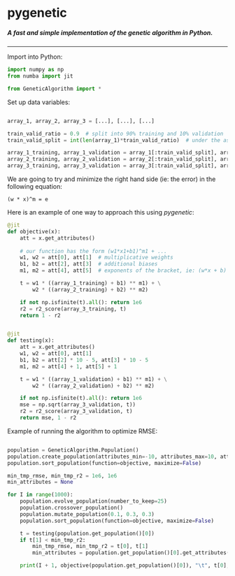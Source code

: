 # pygenetic
##### A fast and simple implementation of the genetic algorithm in Python.



---
Import into Python:

```python
import numpy as np
from numba import jit

from GeneticAlgorithm import *
```


Set up data variables:

```python

array_1, array_2, array_3 = [...], [...], [...]

train_valid_ratio = 0.9  # split into 90% training and 10% validation
train_valid_split = int(len(array_1)*train_valid_ratio)  # under the assumption they are all equal in size

array_1_training, array_1_validation = array_1[:train_valid_split], array_1[train_valid_split:]
array_2_training, array_2_validation = array_2[:train_valid_split], array_2[train_valid_split:]
array_3_training, array_3_validation = array_3[:train_valid_split], array_3[train_valid_split:]

```


We are going to try and minimize the right hand side (ie: the error) in the following equation:

``(w * x)^m = e``

Here is an example of one way to approach this using _pygenetic_:


```python
@jit
def objective(x):
    att = x.get_attributes()
    
    # our function has the form (w1*x1+b1)^m1 + ...
    w1, w2 = att[0], att[1]  # multiplicative weights
    b1, b2 = att[2], att[3]  # additional biases
    m1, m2 = att[4], att[5]  # exponents of the bracket, ie: (w*x + b)

    t = w1 * ((array_1_training) + b1) ** m1) + \
        w2 * ((array_2_training) + b2) ** m2)

    if not np.isfinite(t).all(): return 1e6
    r2 = r2_score(array_3_training, t)
    return 1 - r2


@jit
def testing(x):
    att = x.get_attributes()
    w1, w2 = att[0], att[1]
    b1, b2 = att[2] * 10 - 5, att[3] * 10 - 5
    m1, m2 = att[4] + 1, att[5] + 1

    t = w1 * ((array_1_validation) + b1) ** m1) + \
        w2 * ((array_2_validation) + b2) ** m2)

    if not np.isfinite(t).all(): return 1e6
    mse = np.sqrt(array_3_validation, t))
    r2 = r2_score(array_3_validation, t)
    return mse, 1 - r2

```

Example of running the algorithm to optimize RMSE:

```python

population = GeneticAlgorithm.Population()
population.create_population(attributes_min=-10, attributes_max=10, attributes_size=6, population_size=25000)
population.sort_population(function=objective, maximize=False)

min_tmp_rmse, min_tmp_r2 = 1e6, 1e6
min_attributes = None

for I in range(1000):
    population.evolve_population(number_to_keep=25)
    population.crossover_population()
    population.mutate_population(0.1, 0.3, 0.3)
    population.sort_population(function=objective, maximize=False)

    t = testing(population.get_population()[0])
    if t[1] < min_tmp_r2:
        min_tmp_rmse, min_tmp_r2 = t[0], t[1]
        min_attributes = population.get_population()[0].get_attributes()

    print(I + 1, objective(population.get_population()[0]), "\t", t[0], "\t", 1-t[1])
```
